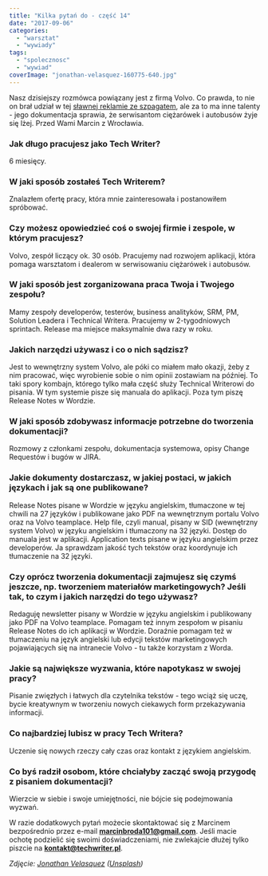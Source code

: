 ```yaml
---
title: "Kilka pytań do - część 14"
date: "2017-09-06"
categories:
  - "warsztat"
  - "wywiady"
tags:
  - "spolecznosc"
  - "wywiad"
coverImage: "jonathan-velasquez-160775-640.jpg"
---
```


Nasz dzisiejszy rozmówca powiązany jest z firmą Volvo. Co prawda, to nie on brał udział w tej [sławnej reklamie ze szpagatem](https://www.youtube.com/watch?v=M7FIvfx5J10), ale za to ma inne talenty - jego dokumentacja sprawia, że serwisantom ciężarówek i autobusów żyje się lżej. Przed Wami Marcin z Wrocławia.

### Jak długo pracujesz jako Tech Writer?

6 miesięcy.

### W jaki sposób zostałeś Tech Writerem?

Znalazłem ofertę pracy, która mnie zainteresowała i postanowiłem spróbować.

### Czy możesz opowiedzieć coś o swojej firmie i zespole, w którym pracujesz?

Volvo, zespół liczący ok. 30 osób. Pracujemy nad rozwojem aplikacji, która pomaga warsztatom i dealerom w serwisowaniu ciężarówek i autobusów.

### W jaki sposób jest zorganizowana praca Twoja i Twojego zespołu?

Mamy zespoły developerów, testerów, business analityków, SRM, PM, Solution Leadera i Technical Writera. Pracujemy w 2-tygodniowych sprintach. Release ma miejsce maksymalnie dwa razy w roku.

### Jakich narzędzi używasz i co o nich sądzisz?

Jest to wewnętrzny system Volvo, ale póki co miałem mało okazji, żeby z nim pracować, więc wyrobienie sobie o nim opinii zostawiam na później. To taki spory kombajn, którego tylko mała część służy Technical Writerowi do pisania. W tym systemie pisze się manuala do aplikacji. Poza tym piszę Release Notes w Wordzie.

### W jaki sposób zdobywasz informacje potrzebne do tworzenia dokumentacji?

Rozmowy z członkami zespołu, dokumentacja systemowa, opisy Change Requestów i bugów w JIRA.

### Jakie dokumenty dostarczasz, w jakiej postaci, w jakich językach i jak są one publikowane?

Release Notes pisane w Wordzie w języku angielskim, tłumaczone w tej chwili na 27 języków i publikowane jako PDF na wewnętrznym portalu Volvo oraz na Volvo teamplace. Help file, czyli manual, pisany w SID (wewnętrzny system Volvo) w języku angielskim i tłumaczony na 32 języki. Dostęp do manuala jest w aplikacji. Application texts pisane w języku angielskim przez developerów. Ja sprawdzam jakość tych tekstów oraz koordynuje ich tłumaczenie na 32 języki.

### Czy oprócz tworzenia dokumentacji zajmujesz się czymś jeszcze, np. tworzeniem materiałów marketingowych? Jeśli tak, to czym i jakich narzędzi do tego używasz?

Redaguję newsletter pisany w Wordzie w języku angielskim i publikowany jako PDF na Volvo teamplace. Pomagam też innym zespołom w pisaniu Release Notes do ich aplikacji w Wordzie. Doraźnie pomagam też w tłumaczeniu na język angielski lub edycji tekstów marketingowych pojawiających się na intranecie Volvo - tu także korzystam z Worda.

### Jakie są największe wyzwania, które napotykasz w swojej pracy?

Pisanie zwięzłych i łatwych dla czytelnika tekstów - tego wciąż się uczę, bycie kreatywnym w tworzeniu nowych ciekawych form przekazywania informacji.

### Co najbardziej lubisz w pracy Tech Writera?

Uczenie się nowych rzeczy cały czas oraz kontakt z językiem angielskim.

### Co byś radził osobom, które chciałyby zacząć swoją przygodę z pisaniem dokumentacji?

Wierzcie w siebie i swoje umiejętności, nie bójcie się podejmowania wyzwań.



W razie dodatkowych pytań możecie skontaktować się z Marcinem bezpośrednio przez e-mail **[marcinbroda101@gmail.com](mailto:marcinbroda101@gmail.com)**. Jeśli macie ochotę podzielić się swoimi doświadczeniami, nie zwlekajcie dłużej tylko piszcie na **[kontakt@techwriter.pl](mailto:kontakt@techwriter.pl)**.

_Zdjęcie: [Jonathan Velasquez](https://unsplash.com/photos/c1ZN57GfDB0?utm_source=unsplash&utm_medium=referral&utm_content=creditCopyText) ([Unsplash](https://unsplash.com/?utm_source=unsplash&utm_medium=referral&utm_content=creditCopyText))_

